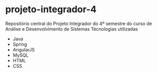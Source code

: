 # projeto-integrador-4
Repositório central do Projeto Integrador do 4º semestre do curso de Análise e Desenvolvimento de Sistemas
Técnologias utilizadas
 - Java
 - Spring
 - AngularJS
 - MySQL
 - HTML
 - CSS
